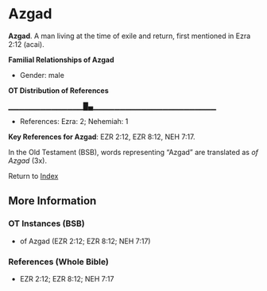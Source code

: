 # Azgad
**Azgad**. 
A man living at the time of exile and return, first mentioned in Ezra 2:12 (acai). 




**Familial Relationships of Azgad**


* Gender: male


**OT Distribution of References**

▁▁▁▁▁▁▁▁▁▁▁▁▁▁█▄▁▁▁▁▁▁▁▁▁▁▁▁▁▁▁▁▁▁▁▁▁▁▁
* References: Ezra: 2; Nehemiah: 1



**Key References for Azgad**: 
EZR 2:12, EZR 8:12, NEH 7:17. 


In the Old Testament (BSB), words representing “Azgad” are translated as 
*of Azgad* (3x). 




Return to [Index](00-Index.md)

## More Information

### OT Instances (BSB)

* of Azgad (EZR 2:12; EZR 8:12; NEH 7:17)



### References (Whole Bible)

* EZR 2:12; EZR 8:12; NEH 7:17



